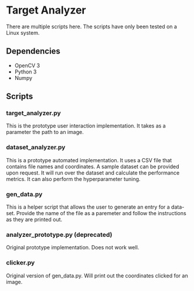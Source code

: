 # Target Analyzer

There are multiple scripts here. The scripts have only been tested on a Linux system.

## Dependencies
* OpenCV 3
* Python 3
* Numpy

## Scripts
### target_analyzer.py
This is the prototype user interaction implementation. It takes as a parameter
the path to an image.

### dataset_analyzer.py
This is a prototype automated implementation. It uses a CSV file that
contains file names and coordinates. A sample dataset can be provided upon request.
It will run over the dataset and calculate the performance metrics. It can
also perform the hyperparameter tuning.

### gen_data.py
This is a helper script that allows the user to generate an entry for a data-set.
Provide the name of the file as a paremeter and follow the instructions as they
are printed out.

### analyzer_prototype.py (deprecated)
Original prototype implementation. Does not work well.

### clicker.py
Original version of gen_data.py. Will print out the coordinates clicked for an image.
